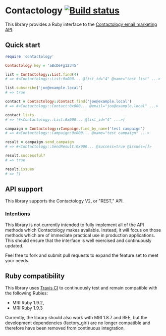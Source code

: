# Contactology [![Build status][ci-image]][ci]

This library provides a Ruby interface to the [Contactology email marketing
API][api].

## Quick start

```ruby
require 'contactology'

Contactology.key = 'aBcDeFg12345'

list = Contactology::List.find(4)
# => #<Contactology::List:0x000... @list_id="4" @name="test list" ...>

list.subscribe('joe@example.local')
# => true

contact = Contactology::Contact.find('joe@example.local')
# => #<Contactology::Contact:0x000... @email="joe@example.local" ...>

contact.lists
# => [#<Contactology::List:0x000... @list_id="4" ...>]

campaign = Contactology::Campaign.find_by_name('test campaign')
# => #<Contactology::Campaign:0x000... @name="test campaign" ...>

result = campaign.send_campaign
# => #<Contactology::SendResult:0x000... @success=true @issues=[]>

result.successful?
# => true

result.issues
# => []
```

## API support

This library supports the Contactology V2, or "REST," API.

### Intentions

This library is not currently intended to fully implement all of the API
methods which Contactology makes available. Instead, it will focus on those
methods which are of immediate practical use in production applications. This
should ensure that the interface is well exercised and continuously updated.

Feel free to fork and submit pull requests to expand the feature set to meet
your needs.

## Ruby compatibility

This library uses [Travis CI][ci] to continuously test and remain compatible
with the following Rubies:

* MRI Ruby 1.9.2,
* MRI Ruby 1.9.3

Currently, the library should also work with MRI 1.8.7 and REE, but the
development dependencies (factory_girl) are no longer compatible and therefore
have been removed from continuous integration.

[api]: http://www.contactology.com/email-marketing-api/ (Contactology API Documentation)
[ci]: http://travis-ci.org/nbibler/contactology
[ci-image]: https://secure.travis-ci.org/nbibler/contactology.png

